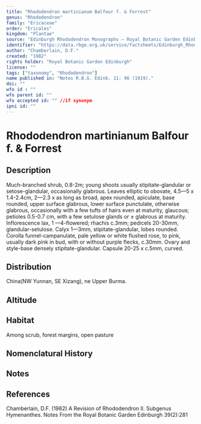 ```yaml
---
title: "Rhododendron martinianum Balfour f. & Forrest"
genus: "Rhododendron"
family: "Ericaceae"
order: "Ericales"
kingdom: "Plantae"
source: "Edinburgh Rhododendron Monographs – Royal Botanic Garden Edinburgh"
identifier: "https://data.rbge.org.uk/service/factsheets/Edinburgh_Rhododendron_Monographs.xhtml"
author: "Chamberlain, D.F."
created: "1982"
rights holder: "Royal Botanic Garden Edinburgh"
license: ""
tags: ["taxonomy", "Rhododendron"]
name published in: "Notes R.B.G. Edinb. 11: 96 (1919)."
doi: ""
wfo id : ""
wfo parent id: ""
wfo accepted id: "" //if synonym                      
ipni id: ""
---
```


                       

# Rhododendron martinianum Balfour f. & Forrest

## Description
Much-branched shrub, 0.8-2m; young shoots usually stipitate-glandular or setose-glandular, occasionally glabrous. Leaves elliptic to obovate, 4.5—5 x 1.4-2.4cm, 2—2.3 x as long as broad, apex rounded, apiculate, base rounded, upper surface glabrous, lower surface punctulate, otherwise glabrous, occasionally with a few tufts of hairs even at maturity, glaucous; petioles 0.5-0.7 cm, with a few setulose glands or ± glabrous at maturity. Inflorescence lax, 1 —4-flowered; rhachis c.3mm; pedicels 20-30mm, glandular-setulose. Calyx 1—3mm, stipitate-glandular, lobes rounded. Corolla funnel-campanulate, pale yellow or white flushed rose, to pink, usually dark pink in bud, with or without purple flecks, c.30mm. Ovary and style-base densely stipitate-glandular. Capsule 20-25 x c.5mm, curved.

## Distribution
China(NW Yunnan, SE Xizang), ne Upper Burma.

## Altitude


## Habitat
Among scrub, forest margins, open pasture

## Nomenclatural History

                       
## Notes


## References

Chamberlain, D.F. (1982) A Revision of Rhododendron II. Subgenus Hymenanthes. Notes From the Royal Botanic Garden Edinburgh 39(2):281
